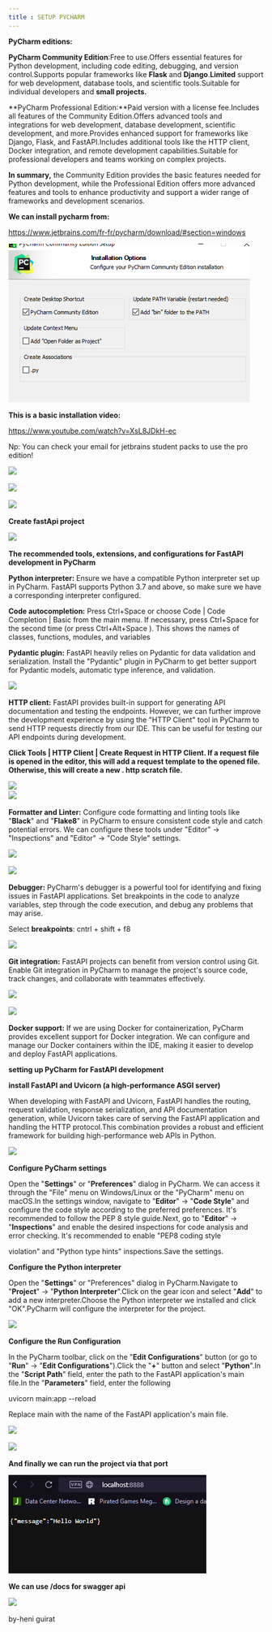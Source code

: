 ```yaml
---
title : SETUP PYCHARM
---
```


**PyCharm editions:**

**PyCharm Community Edition**:Free to use.Offers essential features for Python development, including code editing, debugging, and version control.Supports popular frameworks like **Flask** and **Django**.**Limited** support for web development, database tools, and scientific tools.Suitable for individual developers and **small projects.**

**PyCharm Professional Edition:**Paid version with a license fee.Includes all features of the Community Edition.Offers advanced tools and integrations for web development, database development, scientific development, and more.Provides enhanced support for frameworks like Django, Flask, and FastAPI.Includes additional tools like the HTTP client, Docker integration, and remote development capabilities.Suitable for professional developers and teams working on complex projects.

**In summary,** the Community Edition provides the basic features needed for Python development, while the Professional Edition offers more advanced features and tools to enhance productivity and support a wider range of frameworks and development scenarios. 

**We can install pycharm from:**

<https://www.jetbrains.com/fr-fr/pycharm/download/#section=windows>

![](/assets/Images/Aspose.Words.6adb8255-b0f2-4aa4-928d-aa19de95707f.001.png)

**This is a basic installation video:**

<https://www.youtube.com/watch?v=XsL8JDkH-ec>

Np: You can check your email for jetbrains student packs to use the pro edition!


![](/assets/Images/Aspose.Words.6adb8255-b0f2-4aa4-928d-aa19de95707f.002.png)

![](/assets/Images/Aspose.Words.6adb8255-b0f2-4aa4-928d-aa19de95707f.003.png)

![](/assets/Images/Aspose.Words.6adb8255-b0f2-4aa4-928d-aa19de95707f.004.png)

**Create fastApi project**

![](/assets/Images/Aspose.Words.6adb8255-b0f2-4aa4-928d-aa19de95707f.005.png)

**The recommended tools, extensions, and configurations for FastAPI development in PyCharm**

**Python interpreter:** Ensure we have a compatible Python interpreter set up in PyCharm. FastAPI supports Python 3.7 and above, so make sure we have a corresponding interpreter configured.

**Code autocompletion:** Press Ctrl+Space or choose Code | Code Completion | Basic from the main menu. If necessary, press Ctrl+Space for the second time (or press Ctrl+Alt+Space ). This shows the names of classes, functions, modules, and variables

**Pydantic plugin:** FastAPI heavily relies on Pydantic for data validation and serialization. Install the "Pydantic" plugin in PyCharm to get better support for Pydantic models, automatic type inference, and validation.

![](/assets/Images/Aspose.Words.6adb8255-b0f2-4aa4-928d-aa19de95707f.006.png)

**HTTP client:** FastAPI provides built-in support for generating API documentation and testing the endpoints. However, we can further improve the development experience by using the "HTTP Client" tool in PyCharm to send HTTP requests directly from our IDE. This can be useful for testing our API endpoints during development.

**Click Tools | HTTP Client | Create Request in HTTP Client. If a request file is opened in the editor, this will add a request template to the opened file. Otherwise, this will create a new . http scratch file.**

![](/assets/Images/Aspose.Words.6adb8255-b0f2-4aa4-928d-aa19de95707f.007.png)	
![](/assets/Images/Aspose.Words.6adb8255-b0f2-4aa4-928d-aa19de95707f.008.png)

**Formatter and Linter:** Configure code formatting and linting tools like "**Black**" and "**Flake8**" in PyCharm to ensure consistent code style and catch potential errors. We can configure these tools under "Editor" -> "Inspections" and "Editor" -> "Code Style" settings.

![](/assets/Images/Aspose.Words.6adb8255-b0f2-4aa4-928d-aa19de95707f.009.png)

![](/assets/Images/Aspose.Words.6adb8255-b0f2-4aa4-928d-aa19de95707f.010.png)

**Debugger:** PyCharm's debugger is a powerful tool for identifying and fixing issues in FastAPI applications. Set breakpoints in the code to analyze variables, step through the code execution, and debug any problems that may arise.

Select **breakpoints**: cntrl + shift + f8

![](/assets/Images/Aspose.Words.6adb8255-b0f2-4aa4-928d-aa19de95707f.011.png)

**Git integration:** FastAPI projects can benefit from version control using Git. Enable Git integration in PyCharm to manage the project's source code, track changes, and collaborate with teammates effectively.

![](/assets/Images/Aspose.Words.6adb8255-b0f2-4aa4-928d-aa19de95707f.012.png)

![](/assets/Images/Aspose.Words.6adb8255-b0f2-4aa4-928d-aa19de95707f.013.png)

**Docker support:** If we are using Docker for containerization, PyCharm provides excellent support for Docker integration. We can configure and manage our Docker containers within the IDE, making it easier to develop and deploy FastAPI applications.

**setting up PyCharm for FastAPI development**

**install FastAPI and Uvicorn (a high-performance ASGI server)**

When developing with FastAPI and Uvicorn, FastAPI handles the routing, request validation, response serialization, and API documentation generation, while Uvicorn takes care of serving the FastAPI application and handling the HTTP protocol.This combination provides a robust and efficient framework for building high-performance web APIs in Python.

![](/assets/Images/Aspose.Words.6adb8255-b0f2-4aa4-928d-aa19de95707f.014.png)

**Configure PyCharm settings**

Open the "**Settings**" or "**Preferences**" dialog in PyCharm. We can access it through the "File" menu on Windows/Linux or the "PyCharm" menu on macOS.In the settings window, navigate to "**Editor**" -> "**Code Style**" and configure the code style according to the preferred preferences. It's recommended to follow the PEP 8 style guide.Next, go to "**Editor**" -> "**Inspections**" and enable the desired inspections for code analysis and error checking. It's recommended to enable "PEP8 coding style 

violation" and "Python type hints" inspections.Save the settings.

**Configure the Python interpreter**

Open the "**Settings**" or "Preferences" dialog in PyCharm.Navigate to "**Project**" -> "**Python Interpreter**".Click on the gear icon and select "**Add**" to add a new interpreter.Choose the Python interpreter we installed and click "OK".PyCharm will configure the interpreter for the project.

![](/assets/Images/Aspose.Words.6adb8255-b0f2-4aa4-928d-aa19de95707f.015.png)

**Configure the Run Configuration**

In the PyCharm toolbar, click on the "**Edit Configurations**" button (or go to "**Run**" -> "**Edit Configurations**").Click the "**+**" button and select "**Python**".In the "**Script Path**" field, enter the path to the FastAPI application's main file.In the "**Parameters**" field, enter the following

uvicorn main:app --reload

Replace main with the name of the FastAPI application's main file.

![](/assets/Images/Aspose.Words.6adb8255-b0f2-4aa4-928d-aa19de95707f.016.png)

![](/assets/Images/Aspose.Words.6adb8255-b0f2-4aa4-928d-aa19de95707f.017.png)

**And finally we can run the project via that port**

![](/assets/Images/Aspose.Words.6adb8255-b0f2-4aa4-928d-aa19de95707f.018.png)

**We can use /docs for swagger api**

![](/assets/Images/Aspose.Words.6adb8255-b0f2-4aa4-928d-aa19de95707f.019.png)

by-heni guirat